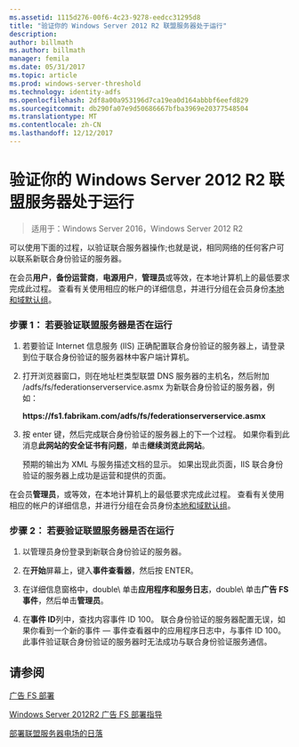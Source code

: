 ```yaml
---
ms.assetid: 1115d276-00f6-4c23-9278-eedcc31295d8
title: "验证你的 Windows Server 2012 R2 联盟服务器处于运行"
description: 
author: billmath
ms.author: billmath
manager: femila
ms.date: 05/31/2017
ms.topic: article
ms.prod: windows-server-threshold
ms.technology: identity-adfs
ms.openlocfilehash: 2df8a00a953196d7ca19ea0d164abbbf6eefd829
ms.sourcegitcommit: db290fa07e9d50686667bfba3969e20377548504
ms.translationtype: MT
ms.contentlocale: zh-CN
ms.lasthandoff: 12/12/2017
---
```

# <a name="verify-your-windows-server-2012-r2-federation-server-is-operational"></a>验证你的 Windows Server 2012 R2 联盟服务器处于运行

>适用于：Windows Server 2016，Windows Server 2012 R2

可以使用下面的过程，以验证联合服务器操作;也就是说，相同网络的任何客户可以联系新联合身份验证的服务器。  
  
在会员**用户**，**备份运营商**，**电源用户**，**管理员**或等效，在本地计算机上的最低要求完成此过程。  查看有关使用相应的帐户的详细信息，并进行分组在会员身份[本地和域默认组](https://go.microsoft.com/fwlink/?LinkId=83477)。   
  
### <a name="procedure-1-to-verify-that-a-federation-server-is-operational"></a>步骤 1： 若要验证联盟服务器是否在运行  
  
1.  若要验证 Internet 信息服务 \(IIS\) 正确配置联合身份验证的服务器上，请登录到位于联合身份验证的服务器林中客户端计算机。  
  
2.  打开浏览器窗口，则在地址栏类型联盟 DNS 服务器的主机名，然后附加 \/adfs\/fs\/federationserverservice.asmx 为新联合身份验证的服务器，例如：  
  
    **https:\/\/fs1.fabrikam.com\/adfs\/fs\/federationserverservice.asmx**  
  
3.  按 enter 键，然后完成联合身份验证的服务器上的下一个过程。 如果你看到此消息**此网站的安全证书有问题**，单击**继续浏览此网站**。  
  
    预期的输出为 XML 与服务描述文档的显示。 如果出现此页面，IIS 联合身份验证的服务器上成功是运营和提供的页面。  
  
在会员**管理员**，或等效，在本地计算机上的最低要求完成此过程。  查看有关使用相应的帐户的详细信息，并进行分组在会员身份[本地和域默认组](https://go.microsoft.com/fwlink/?LinkId=83477)。   
  
### <a name="procedure-2-to-verify-that-a-federation-server-is-operational"></a>步骤 2： 若要验证联盟服务器是否在运行  
  
1.  以管理员身份登录到新联合身份验证的服务器。  
  
2.  在**开始**屏幕上，键入**事件查看器**，然后按 ENTER。  
  
3.  在详细信息窗格中，double\ 单击**应用程序和服务日志**，double\ 单击**广告 FS 事件**，然后单击**管理员**。  
  
4.  在**事件 ID**列中，查找内容事件 ID 100。 联合身份验证的服务器配置无误，如果你看到一个新的事件 — 事件查看器中的应用程序日志中，与事件 ID 100。 此事件验证联合身份验证的服务器时无法成功与联合身份验证服务通信。  
  
## <a name="see-also"></a>请参阅 

[广告 FS 部署](../../ad-fs/AD-FS-Deployment.md)  

[Windows Server 2012R2 广告 FS 部署指导](../../ad-fs/deployment/Windows-Server-2012-R2-AD-FS-Deployment-Guide.md)  
 
[部署联盟服务器电场的日落](../../ad-fs/deployment/Deploying-a-Federation-Server-Farm.md)  
   
  

